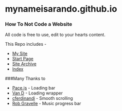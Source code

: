 # mynameisarando.github.io
### How To Not Code a Website

All code is free to use, edit to your hearts content.

This Repo includes -

- [My Site](http://arando.club/)
- [Start Page](http://arando.club/other/start)
- [Site Archive](http://arando.club/other/old)
- [Index](http://arando.club/other/old)

###Many Thanks to

- [Pace.js](https://github.hubspot.com/pace/docs/welcome/) - Loading bar
- [Van D](https://codepen.io/vaaandiep/pen/bpbbgN) - Loading wrapper
- [cferdinandi](https://github.com/cferdinandi/smooth-scroll) - Smooth scrolling
- [Rob Gravelle](https://codepen.io/blackjacques/pen/LLQKKJ) - Music progress bar